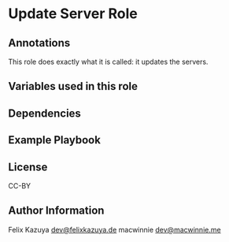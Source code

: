 # Update Server Role

## Annotations

This role does exactly what it is called: it updates the servers.

## Variables used in this role

## Dependencies

## Example Playbook

## License

CC-BY

## Author Information

Felix Kazuya <dev@felixkazuya.de>
macwinnie <dev@macwinnie.me>
